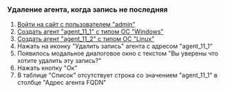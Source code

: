 ### Удаление агента, когда запись не последняя

1. [Войти на сайт с пользователем "admin"](../../../../0.%20Шаги/1.%20Войти%20на%20сайт%20с%20пользователем%20username.md)
1. [Создать агент "agent_11_1" c типом ОС "Windows"](../../../../0.%20Шаги/5.%20Создать%20агент%20agent%20с%20типом%20ОС%20os_type.md)
1. [Создать агент "agent_11_2" с типом ОС "Linux"](../../../../0.%20Шаги/5.%20Создать%20агент%20agent%20с%20типом%20ОС%20os_type.md)
1. Нажать на иконку "Удалить запись" агента с адресом "agent_11_1"
1. Появилось модальное диалоговое окно с текстом "Вы уверены что хотите удалить эту запись?"
1. Нажать кнопку "Ок"
1. В таблице "Список" отсутствует строка со значением "agent_11_1" в столбце "Адрес агента FQDN"
